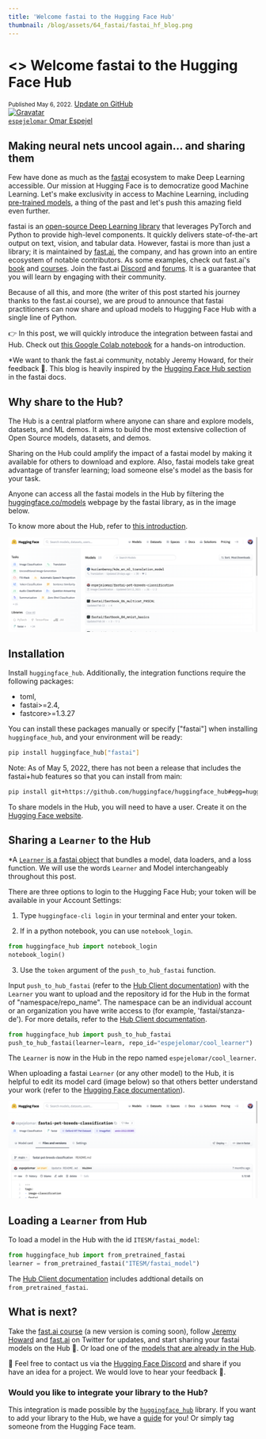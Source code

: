 ```yaml
---
title: 'Welcome fastai to the Hugging Face Hub'
thumbnail: /blog/assets/64_fastai/fastai_hf_blog.png
---
```


<h1><>
    Welcome fastai to the Hugging Face Hub
</h1>

<div class="blog-metadata">
    <small>Published May 6, 2022.</small>
    <a target="_blank" class="btn no-underline text-sm mb-5 font-sans" href="https://github.com/huggingface/blog/blob/main/fastai.md">
        Update on GitHub
    </a>
</div>

<div class="author-card">
    <a href="/espejelomar"> 
        <img class="avatar avatar-user" src="https://bafybeidj6oxo7zm5pejnc2iezy24npw4qbt2jgpo4n6igt7oykc7rbvcxi.ipfs.dweb.link/omar_picture.png" title="Gravatar">
        <div class="bfc">
            <code>espejelomar</code>
            <span class="fullname">Omar Espejel</span>
        </div>
    </a>
</div>

## Making neural nets uncool again... and sharing them

Few have done as much as the [fastai](https://www.fast.ai/) ecosystem to make Deep Learning accessible. Our mission at Hugging Face is to democratize good Machine Learning. Let's make exclusivity in access to Machine Learning, including [pre-trained models](https://huggingface.co/models), a thing of the past and let's push this amazing field even further.

fastai is an [open-source Deep Learning library](https://github.com/fastai/fastai) that leverages PyTorch and Python to provide high-level components. It quickly delivers state-of-the-art output on text, vision, and tabular data. However, fastai is more than just a library; it is maintained by [fast.ai](https://www.fast.ai/), the company, and has grown into an entire ecosystem of notable contributors. As some examples, check out fast.ai's [book](https://github.com/fastai/fastbook) and [courses](https://course.fast.ai/). Join the fast.ai [Discord](https://discord.com/invite/YKrxeNn) and [forums](https://forums.fast.ai/). It is a guarantee that you will learn by engaging with their community.

Because of all this, and more (the writer of this post started his journey thanks to the fast.ai course), we are proud to announce that fastai practitioners can now share and upload models to Hugging Face Hub with a single line of Python.

 👉 In this post, we will quickly introduce the integration between fastai and Hub. Check out [this Google Colab notebook](https://colab.research.google.com/gist/omarespejel/9ba054ce74c7a4d4408085b611124bdf) for a hands-on introduction.

*We want to thank the fast.ai community, notably Jeremy Howard, for their feedback 🤗. This blog is heavily inspired by the [Hugging Face Hub section](https://docs.fast.ai/huggingface.html) in the fastai docs.


## Why share to the Hub?

The Hub is a central platform where anyone can share and explore models, datasets, and ML demos. It aims to build the most extensive collection of Open Source models, datasets, and demos.

Sharing on the Hub could amplify the impact of a fastai model by making it available for others to download and explore. Also, fastai models take great advantage of transfer learning; load someone else's model as the basis for your task.

Anyone can access all the fastai models in the Hub by filtering the [huggingface.co/models](https://huggingface.co/models?library=fastai&sort=downloads) webpage by the fastai library, as in the image below.

To know more about the Hub, refer to [this introduction](https://github.com/huggingface/education-toolkit/blob/main/01_huggingface-hub-tour.md).

![Fastai Models in the Hub](assets/64_fastai/hf_hub_fastai.png)


## Installation

Install `huggingface_hub`. Additionally, the integration functions require the following packages:

- toml,
- fastai>=2.4,
- fastcore>=1.3.27

You can install these packages manually or specify ["fastai"] when installing `huggingface_hub`, and your environment will be ready:

```bash
pip install huggingface_hub["fastai"]
```

Note: As of May 5, 2022, there has not been a release that includes the fastai+hub features so that you can install from main:

```bash
pip install git+https://github.com/huggingface/huggingface_hub#egg=huggingface-hub["fastai"]
```
To share models in the Hub, you will need to have a user. Create it on the [Hugging Face website](https://huggingface.co/).

## Sharing a `Learner` to the Hub

*A [`Learner` is a fastai object](https://docs.fast.ai/learner.html#Learner) that bundles a model, data loaders, and a loss function. We will use the words `Learner` and Model interchangeably throughout this post.

There are three options to login to the Hugging Face Hub; your token will be available in your Account Settings:
1. Type `huggingface-cli login` in your terminal and enter your token.

2. If in a python notebook, you can use `notebook_login`.

```py
from huggingface_hub import notebook_login
notebook_login()
```

3. Use the `token` argument of the `push_to_hub_fastai` function.

Input `push_to_hub_fastai` (refer to the [Hub Client documentation](https://huggingface.co/docs/huggingface_hub/main/en/package_reference/mixins#huggingface_hub.push_to_hub_fastai)) with the `Learner` you want to upload and the repository id for the Hub in the format of "namespace/repo_name". The namespace can be an individual account or an organization you have write access to (for example, 'fastai/stanza-de'). For more details, refer to the [Hub Client documentation](https://huggingface.co/docs/huggingface_hub/main/en/package_reference/mixins#huggingface_hub.push_to_hub_fastai).

```py
from huggingface_hub import push_to_hub_fastai
push_to_hub_fastai(learner=learn, repo_id="espejelomar/cool_learner")
```

The `Learner` is now in the Hub in the repo named `espejelomar/cool_learner`.

When uploading a fastai `Learner` (or any other model) to the Hub, it is helpful to edit its model card (image below) so that others better understand your work (refer to the [Hugging Face documentation](https://huggingface.co/docs/hub/model-repos#what-are-model-cards-and-why-are-they-useful)).

![Fastai Model Card](assets/64_fastai/hf_model_card.png)

## Loading a `Learner` from Hub

To load a model in the Hub with the id `ITESM/fastai_model`:

```py
from huggingface_hub import from_pretrained_fastai
learner = from_pretrained_fastai("ITESM/fastai_model")
```

The [Hub Client documentation](https://huggingface.co/docs/huggingface_hub/main/en/package_reference/mixins#huggingface_hub.from_pretrained_fastai) includes addtional details on `from_pretrained_fastai`.


## What is next?

Take the [fast.ai course](https://course.fast.ai/) (a new version is coming soon), follow [Jeremy Howard](https://twitter.com/jeremyphoward?ref_src=twsrc%5Egoogle%7Ctwcamp%5Eserp%7Ctwgr%5Eauthor) and [fast.ai](https://twitter.com/FastDotAI) on Twitter for updates, and start sharing your fastai models on the Hub 🤗. Or load one of the [models that are already in the Hub](https://huggingface.co/models?library=fastai&sort=downloads).

📧 Feel free to contact us via the [Hugging Face Discord](https://discord.gg/YRAq8fMnUG) and share if you have an idea for a project. We would love to hear your feedback 💖.


### Would you like to integrate your library to the Hub?

This integration is made possible by the [`huggingface_hub`](https://github.com/huggingface/huggingface_hub) library. If you want to add your library to the Hub, we have a [guide](https://huggingface.co/docs/hub/adding-a-library) for you! Or simply tag someone from the Hugging Face team.
